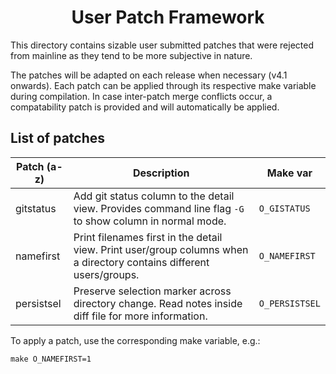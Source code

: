<h1 align="center">User Patch Framework</h1>

This directory contains sizable user submitted patches that were rejected from mainline as they tend to be more subjective in nature.

The patches will be adapted on each release when necessary (v4.1 onwards). Each patch can be applied through its respective make variable during compilation. In case inter-patch merge conflicts occur, a compatability patch is provided and will automatically be applied.

## List of patches
| Patch (a-z) | Description | Make var |
| --- | --- | --- |
| gitstatus | Add git status column to the detail view. Provides command line flag `-G` to show column in normal mode. | `O_GISTATUS` |
| namefirst | Print filenames first in the detail view. Print user/group columns when a directory contains different users/groups. | `O_NAMEFIRST` |
| persistsel | Preserve selection marker across directory change. Read notes inside diff file for more information. | `O_PERSISTSEL` |

To apply a patch, use the corresponding make variable, e.g.:

    make O_NAMEFIRST=1
